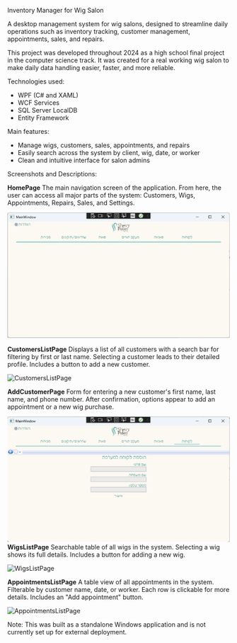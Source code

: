 Inventory Manager for Wig Salon

A desktop management system for wig salons, designed to streamline daily operations such as inventory tracking, customer management, appointments, sales, and repairs.

This project was developed throughout 2024 as a high school final project in the computer science track. It was created for a real working wig salon to make daily data handling easier, faster, and more reliable.

Technologies used:

* WPF (C# and XAML)
* WCF Services
* SQL Server LocalDB
* Entity Framework

Main features:

* Manage wigs, customers, sales, appointments, and repairs
* Easily search across the system by client, wig, date, or worker
* Clean and intuitive interface for salon admins

Screenshots and Descriptions:

**HomePage**
The main navigation screen of the application. From here, the user can access all major parts of the system: Customers, Wigs, Appointments, Repairs, Sales, and Settings.

![HomePage](https://github.com/noa4970/inventory-manager/blob/main/homepage.png)

**CustomersListPage**
Displays a list of all customers with a search bar for filtering by first or last name. Selecting a customer leads to their detailed profile. Includes a button to add a new customer.

![CustomersListPage](https://github.com/noa4970/inventory-manager/blob/main/customers_list.png)

**AddCustomerPage**
Form for entering a new customer's first name, last name, and phone number. After confirmation, options appear to add an appointment or a new wig purchase.

![AddCustomerPage](https://github.com/noa4970/inventory-manager/blob/main/AddCustomerPage.png)
**WigsListPage**
Searchable table of all wigs in the system. Selecting a wig shows its full details. Includes a button for adding a new wig.

![WigsListPage](https://github.com/noa4970/inventory-manager/blob/main/wigs_list.png)

**AppointmentsListPage**
A table view of all appointments in the system. Filterable by customer name, date, or worker. Each row is clickable for more details. Includes an "Add appointment" button.

![AppointmentsListPage](https://github.com/noa4970/inventory-manager/blob/main/appointments_list.png)

Note:
This was built as a standalone Windows application and is not currently set up for external deployment.
